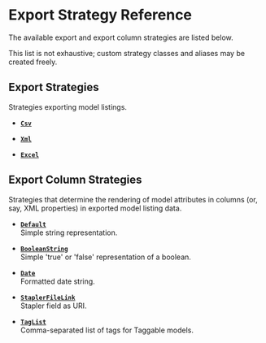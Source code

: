# Export Strategy Reference

The available export and export column strategies are listed below.

This list is not exhaustive; custom strategy classes and aliases may be created freely.


## Export Strategies

Strategies exporting model listings.

- [**`Csv`**](ExportStrategies/CommonStrategies.md#csv)  

- [**`Xml`**](ExportStrategies/CommonStrategies.md#xml)  
      
- [**`Excel`**](ExportStrategies/CommonStrategies.md#excel)  
    

## Export Column Strategies

Strategies that determine the rendering of model attributes in columns (or, say, XML properties) in exported model listing data.

- [**`Default`**](ExportColumnStrategies/CommonStrategies.md#default)  
    Simple string representation.
    
- [**`BooleanString`**](ExportColumnStrategies/CommonStrategies.md#boolean-string)   
    Simple 'true' or 'false' representation of a boolean.

- [**`Date`**](ExportColumnStrategies/CommonStrategies.md#date)  
    Formatted date string.
    
- [**`StaplerFileLink`**](ExportColumnStrategies/CommonStrategies.md#stapler-file-link)  
    Stapler field as URI.

- [**`TagList`**](ExportColumnStrategies/CommonStrategies.md#tag-list)  
    Comma-separated list of tags for Taggable models.
